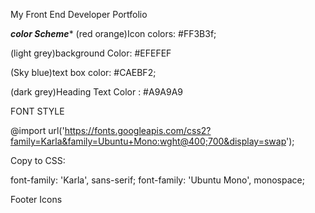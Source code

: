 My Front End Developer Portfolio

*****color Scheme******
(red orange)Icon colors: #FF3B3f;

(light grey)background Color: #EFEFEF

(Sky blue)text box color: #CAEBF2;

(dark grey)Heading Text Color :  #A9A9A9

FONT STYLE

@import url('https://fonts.googleapis.com/css2?family=Karla&family=Ubuntu+Mono:wght@400;700&display=swap');

Copy to CSS:

font-family: 'Karla', sans-serif;
font-family: 'Ubuntu Mono', monospace;

Footer Icons
<i class="fa-brands fa-linkedin"></i>
<i class="fa-brands fa-github"></i>

